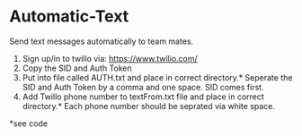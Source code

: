 # Automatic-Text
Send text messages automatically to team mates.
1) Sign up/in to twillo via: https://www.twilio.com/
2) Copy the SID and Auth Token
3) Put into file called AUTH.txt and place in correct directory.* Seperate the SID and Auth Token by a comma and one space. SID comes first.
4) Add Twillo phone number to textFrom.txt file and place in correct directory.* Each phone number should be seprated via white space.

*see code
